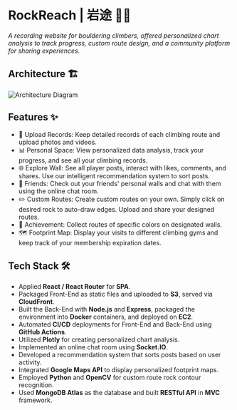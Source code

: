 # RockReach | 岩途 🧗‍♂️

*A recording website for bouldering climbers, offered personalized chart analysis to track
progress, custom route design, and a community platform for sharing experiences.*

## Architecture 🏗️

![Architecture Diagram](https://rockreach-0618.s3.ap-southeast-2.amazonaws.com/Architecture.png)

## Features ✨

- 📁 Upload Records: Keep detailed records of each climbing route and upload photos and videos.
- 📊 Personal Space: View personalized data analysis, track your progress, and see all your climbing records.
- 🌐 Explore Wall: See all player posts, interact with likes, comments, and shares. Use our intelligent recommendation system to sort posts.
- 🤝 Friends: Check out your friends' personal walls and chat with them using the online chat room.
- ✏️ Custom Routes: Create custom routes on your own. Simply click on desired rock to auto-draw edges. Upload and share your designed routes.
- 🌟 Achievement: Collect routes of specific colors on designated walls.
- 🗺️ Footprint Map: Display your visits to different climbing gyms and keep track of your membership expiration dates.

## Tech Stack 🛠️

- Applied **React / React Router** for **SPA**.
- Packaged Front-End as static files and uploaded to **S3**, served via **CloudFront**.
- Built the Back-End with **Node.js** and **Express**, packaged the environment into **Docker**
containers, and deployed on **EC2**.
- Automated **CI/CD** deployments for Front-End and Back-End using **GitHub Actions**.
- Utilized **Plotly** for creating personalized chart analysis.
- Implemented an online chat room using **Socket.IO**.
- Developed a recommendation system that sorts posts based on user activity.
- Integrated **Google Maps API** to display personalized footprint maps.
- Employed **Python** and **OpenCV** for custom route rock contour recognition.
- Used **MongoDB Atlas** as the database and built **RESTful API** in **MVC** framework.

